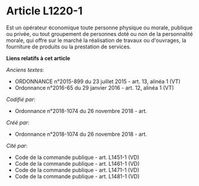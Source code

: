 # Article L1220-1

Est un opérateur économique toute personne physique ou morale, publique ou privée, ou tout groupement de personnes doté ou
non de la personnalité morale, qui offre sur le marché la réalisation de travaux ou d'ouvrages, la fourniture de produits ou
la prestation de services.

**Liens relatifs à cet article**

_Anciens textes_:

  - ORDONNANCE n°2015-899 du 23 juillet 2015 - art. 13, alinéa 1 (VT)
  - Ordonnance n°2016-65 du 29 janvier 2016 - art. 12, alinéa 1 (VT)

_Codifié par_:

  - Ordonnance n°2018-1074 du 26 novembre 2018 - art.

_Créé par_:

  - Ordonnance n°2018-1074 du 26 novembre 2018 - art.

_Cité par_:

  - Code de la commande publique - art. L1451-1 (VD)
  - Code de la commande publique - art. L1461-1 (VD)
  - Code de la commande publique - art. L1471-1 (VD)
  - Code de la commande publique - art. L1481-1 (VD)
